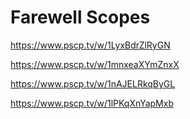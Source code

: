 # Farewell Scopes

https://www.pscp.tv/w/1LyxBdrZlRyGN

https://www.pscp.tv/w/1mnxeaXYmZnxX

https://www.pscp.tv/w/1nAJELRkqByGL

https://www.pscp.tv/w/1lPKqXnYapMxb